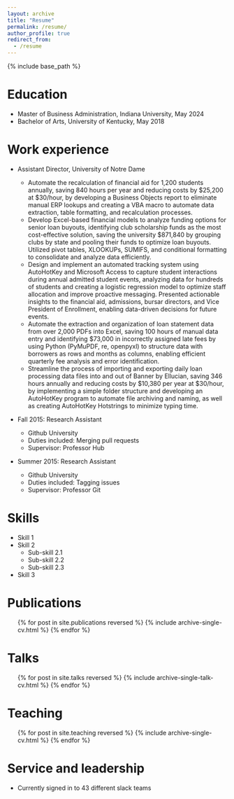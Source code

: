 ```yaml
---
layout: archive
title: "Resume"
permalink: /resume/
author_profile: true
redirect_from:
  - /resume
---
```


{% include base_path %}

Education
======
* Master of Business Administration, Indiana University, May 2024
* Bachelor of Arts, University of Kentucky, May 2018

Work experience
======
* Assistant Director, University of Notre Dame
  * Automate the recalculation of financial aid for 1,200 students annually, saving 840 hours per year and reducing costs by $25,200 at $30/hour, by developing a Business Objects report to eliminate manual ERP lookups and creating a VBA macro to automate data extraction, table formatting, and recalculation processes.
  *	Develop Excel-based financial models to analyze funding options for senior loan buyouts, identifying club scholarship funds as the most cost-effective solution, saving the university $871,840 by grouping clubs by state and pooling their funds to optimize loan buyouts. Utilized pivot tables, XLOOKUPs, SUMIFS, and conditional formatting to consolidate and analyze data efficiently.
  *	Design and implement an automated tracking system using AutoHotKey and Microsoft Access to capture student interactions during annual admitted student events, analyzing data for hundreds of students and creating a logistic regression model to optimize staff allocation and improve proactive messaging. Presented actionable insights to the financial aid, admissions, bursar directors, and Vice President of Enrollment, enabling data-driven decisions for future events.
  *	Automate the extraction and organization of loan statement data from over 2,000 PDFs into Excel, saving 100 hours of manual data entry and identifying $73,000 in incorrectly assigned late fees by using Python (PyMuPDF, re, openpyxl) to structure data with borrowers as rows and months as columns, enabling efficient quarterly fee analysis and error identification.
  *	Streamline the process of importing and exporting daily loan processing data files        into and out of Banner by Ellucian, saving 346 hours annually and reducing costs by       $10,380 per year at $30/hour, by implementing a simple folder structure and               developing an AutoHotKey program to automate file archiving and naming, as well as        creating AutoHotKey Hotstrings to minimize typing time.


* Fall 2015: Research Assistant
  * Github University
  * Duties included: Merging pull requests
  * Supervisor: Professor Hub

* Summer 2015: Research Assistant
  * Github University
  * Duties included: Tagging issues
  * Supervisor: Professor Git
  
Skills
======
* Skill 1
* Skill 2
  * Sub-skill 2.1
  * Sub-skill 2.2
  * Sub-skill 2.3
* Skill 3

Publications
======
  <ul>{% for post in site.publications reversed %}
    {% include archive-single-cv.html %}
  {% endfor %}</ul>
  
Talks
======
  <ul>{% for post in site.talks reversed %}
    {% include archive-single-talk-cv.html  %}
  {% endfor %}</ul>
  
Teaching
======
  <ul>{% for post in site.teaching reversed %}
    {% include archive-single-cv.html %}
  {% endfor %}</ul>
  
Service and leadership
======
* Currently signed in to 43 different slack teams
